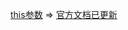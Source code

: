 [this参数](https://github.com/Microsoft/TypeScript/issues/229#issuecomment-257172012) => [官方文档已更新](https://www.typescriptlang.org/docs/handbook/functions.html)
